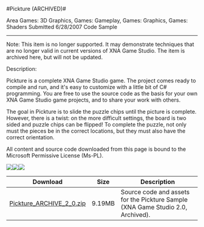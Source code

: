 #Pickture (ARCHIVED)#

Area
Games: 3D Graphics, Games: Gameplay, Games: Graphics, Games: Shaders
Submitted
6/28/2007
Code Sample

---

Note: This item is no longer supported. It may demonstrate techniques that are no longer valid in current versions of XNA Game Studio. The item is archived here, but will not be updated.

Description:

Pickture is a complete XNA Game Studio game. The project comes ready to compile and run, and it's easy to customize with a little bit of C# programming. You are free to use the source code as the basis for your own XNA Game Studio game projects, and to share your work with others.

The goal in Pickture is to slide the puzzle chips until the picture is complete. However, there is a twist: on the more difficult settings, the board is two sided and puzzle chips can be flipped! To complete the puzzle, not only must the pieces be in the correct locations, but they must also have the correct orientation.


All content and source code downloaded from this page is bound to the Microsoft Permissive License (Ms-PL).

![](https://github.com/DDReaper/XNAGameStudio/blob/master/Images/XNA_Pickture_01_small.jpg)![](https://github.com/DDReaper/XNAGameStudio/blob/master/Images/XNA_Pickture_02_small.jpg)![](https://github.com/DDReaper/XNAGameStudio/blob/master/Images/XNA_Pickture_03_small.jpg)

		

Download | Size | Description
---|---|---|
[Pickture_ARCHIVE_2_0.zip](https://github.com/DDReaper/XNAGameStudio/blob/master/Samples/Pickture_ARCHIVE_2_0.zip?raw=true) | 9.19MB | Source code and assets for the Pickture Sample (XNA Game Studio 2.0, Archived). 